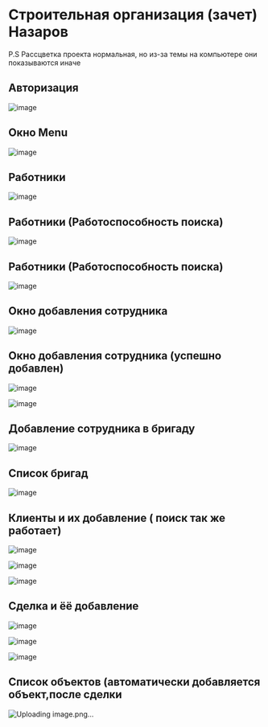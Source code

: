 <h1>Строительная организация (зачет) Назаров</h1>
P.S Рассцветка проекта нормальная, но из-за темы на компьютере они показываются иначе
<h2>Авторизация</h2>

![image](https://user-images.githubusercontent.com/94895241/171838130-a9aa55a6-f3ee-4162-9755-b2b5446411dc.png)

<h2>Окно Menu</h2>

![image](https://user-images.githubusercontent.com/94895241/171838152-167acef4-3ae0-4e48-83c2-b676962a0aa5.png)

<h2>Работники</h2>

![image](https://user-images.githubusercontent.com/94895241/171838211-2296c77b-901d-48ac-b2dd-1ef093068126.png)

<h2>Работники (Работоспособность поиска)</h2>

![image](https://user-images.githubusercontent.com/94895241/171838283-0008afbe-bbef-49ea-ac3f-6343b180bd33.png)

<h2>Работники (Работоспособность поиска)</h2>

![image](https://user-images.githubusercontent.com/94895241/171838346-c1563e29-4ece-4e16-b76b-3c2af53b568a.png)

<h2>Окно добавления сотрудника</h2>

![image](https://user-images.githubusercontent.com/94895241/171838428-fa9d989f-1561-4375-9e1f-81167c9613e4.png)

<h2>Окно добавления сотрудника (успешно добавлен)</h2>

![image](https://user-images.githubusercontent.com/94895241/171838585-4f517134-3544-4bff-895e-e90b19bd66c4.png)

![image](https://user-images.githubusercontent.com/94895241/171838615-7e72649c-6950-4c3a-922b-406361ff0c7c.png)

<h2>Добавление сотрудника в бригаду</h2>


![image](https://user-images.githubusercontent.com/94895241/171838651-4be03648-9f2a-4974-aa0e-3ba000d92d47.png)

<h2>Список бригад</h2>

![image](https://user-images.githubusercontent.com/94895241/171838731-defbf65b-a49c-498e-b287-bf59e2fee5e5.png)


<h2>Клиенты и их добавление ( поиск так же работает)</h2>


![image](https://user-images.githubusercontent.com/94895241/171838776-b9882225-54a1-4375-9ee1-0fffcbaa3648.png)

![image](https://user-images.githubusercontent.com/94895241/171838787-cebf7e7d-2c42-4e0a-9c98-8d2a84d6fc03.png)

![image](https://user-images.githubusercontent.com/94895241/171919182-cdb53181-9bfc-4462-bc12-848d0fde03e0.png)


<h2>Сделка и ёё добавление</h2>


![image](https://user-images.githubusercontent.com/94895241/171919059-7f6d6037-528c-4b0a-820e-e876f660ab7d.png)
 
 
 ![image](https://user-images.githubusercontent.com/94895241/171919137-82e566b2-8009-49e9-99aa-d276ab0eb12f.png)

![image](https://user-images.githubusercontent.com/94895241/171919222-ef2ab67f-1f28-48e9-acd7-bfab3505df85.png)



<h2>Список объектов (автоматически добавляется объект,после сделки</h2>

![Uploading image.png…]()




 

      




